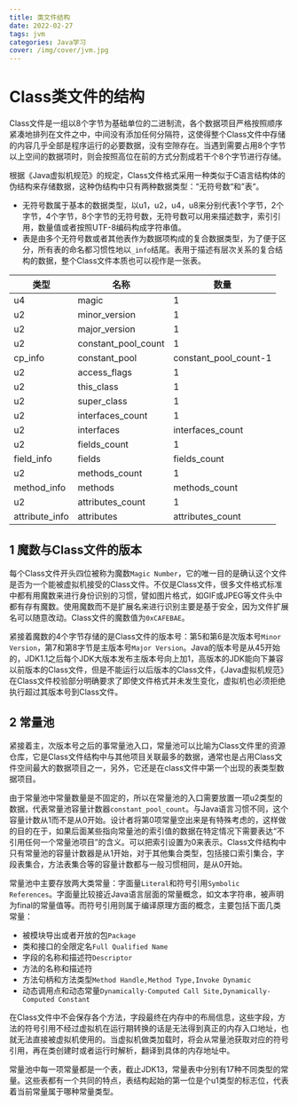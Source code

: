 ```yaml
---
title: 类文件结构
date: 2022-02-27
tags: jvm
categories: Java学习
cover: /img/cover/jvm.jpg
---
```




# Class类文件的结构

Class文件是一组以8个字节为基础单位的二进制流，各个数据项目严格按照顺序紧凑地排列在文件之中，中间没有添加任何分隔符，这使得整个Class文件中存储的内容几乎全部是程序运行的必要数据，没有空隙存在。当遇到需要占用8个字节以上空间的数据项时，则会按照高位在前的方式分割成若干个8个字节进行存储。

根据《Java虚拟机规范》的规定，Class文件格式采用一种类似于C语言结构体的伪结构来存储数据，这种伪结构中只有两种数据类型：“无符号数“和”表“。

- 无符号数属于基本的数据类型，以u1，u2，u4，u8来分别代表1个字节，2个字节，4个字节，8个字节的无符号数，无符号数可以用来描述数字，索引引用，数量值或者按照UTF-8编码构成字符串值。
- 表是由多个无符号数或者其他表作为数据项构成的复合数据类型，为了便于区分，所有表的命名都习惯性地以`_info`结尾。表用于描述有层次关系的复合结构的数据，整个Class文件本质也可以视作是一张表。

| 类型           | 名称                | 数量                  |
| -------------- | ------------------- | --------------------- |
| u4             | magic               | 1                     |
| u2             | minor_version       | 1                     |
| u2             | major_version       | 1                     |
| u2             | constant_pool_count | 1                     |
| cp_info        | constant_pool       | constant_pool_count-1 |
| u2             | access_flags        | 1                     |
| u2             | this_class          | 1                     |
| u2             | super_class         | 1                     |
| u2             | interfaces_count    | 1                     |
| u2             | interfaces          | interfaces_count      |
| u2             | fields_count        | 1                     |
| field_info     | fields              | fields_count          |
| u2             | methods_count       | 1                     |
| method_info    | methods             | methods_count         |
| u2             | attributes_count    | 1                     |
| attribute_info | attributes          | attributes_count      |

## 1 魔数与Class文件的版本

每个Class文件开头四位被称为魔数`Magic Number`，它的唯一目的是确认这个文件是否为一个能被虚拟机接受的Class文件。不仅是Class文件，很多文件格式标准中都有用魔数来进行身份识别的习惯，譬如图片格式，如GIF或JPEG等文件头中都有存有魔数。使用魔数而不是扩展名来进行识别主要是基于安全，因为文件扩展名可以随意改动。Class文件的魔数值为`0xCAFEBAE`。

紧接着魔数的4个字节存储的是Class文件的版本号：第5和第6是次版本号`Minor Version`，第7和第8字节是主版本号`Major Version`。Java的版本号是从45开始的，JDK1.1之后每个JDK大版本发布主版本号向上加1，高版本的JDK能向下兼容以前版本的Class文件，但是不能运行以后版本的Class文件，《Java虚拟机规范》在Class文件校验部分明确要求了即使文件格式并未发生变化，虚拟机也必须拒绝执行超过其版本号到Class文件。

## 2 常量池

紧接着主，次版本号之后的事常量池入口，常量池可以比喻为Class文件里的资源仓库，它是Class文件结构中与其他项目关联最多的数据，通常也是占用Class文件空间最大的数据项目之一，另外，它还是在class文件中第一个出现的表类型数据项目。

由于常量池中常量数量是不固定的，所以在常量池的入口需要放置一项u2类型的数据，代表常量池容量计数器`constant_pool_count`。与Java语言习惯不同，这个容量计数从1而不是从0开始。设计者将第0项常量空出来是有特殊考虑的，这样做的目的在于，如果后面某些指向常量池的索引值的数据在特定情况下需要表达“不引用任何一个常量池项目”的含义。可以把索引设置为0来表示。Class文件结构中只有常量池的容量计数器是从1开始，对于其他集合类型，包括接口索引集合，字段表集合，方法表集合等的容量计数都与一般习惯相同，是从0开始。

常量池中主要存放两大类常量：字面量`Literal`和符号引用`Symbolic References`。字面量比较接近Java语言层面的常量概念，如文本字符串，被声明为final的常量值等。而符号引用则属于编译原理方面的概念，主要包括下面几类常量：

- 被模块导出或者开放的包`Package`
- 类和接口的全限定名`Full Qualified Name`
- 字段的名称和描述符`Descriptor`
- 方法的名称和描述符
- 方法句柄和方法类型`Method Handle,Method Type,Invoke Dynamic`
- 动态调用点和动态常量`Dynamically-Computed Call Site,Dynamically-Computed Constant`

在Class文件中不会保存各个方法，字段最终在内存中的布局信息，这些字段，方法的符号引用不经过虚拟机在运行期转换的话是无法得到真正的内存入口地址，也就无法直接被虚拟机使用的。当虚拟机做类加载时，将会从常量池获取对应的符号引用，再在类创建时或者运行时解析，翻译到具体的内存地址中。

常量池中每一项常量都是一个表，截止JDK13，常量表中分别有17种不同类型的常量。这些表都有一个共同的特点，表结构起始的第一位是个u1类型的标志位，代表着当前常量属于哪种常量类型。

